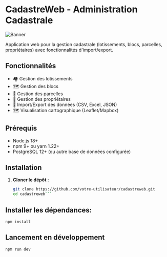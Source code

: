 # CadastreWeb - Administration Cadastrale

![Banner](public/images/banner.png) <!-- Optionnel: Ajoutez une bannière si disponible -->

Application web pour la gestion cadastrale (lotissements, blocs, parcelles, propriétaires) avec fonctionnalités d'import/export.

## Fonctionnalités

- 🏘️ Gestion des lotissements
- 🗺️ Gestion des blocs
- 📍 Gestion des parcelles
- 👤 Gestion des propriétaires
- 🔄 Import/Export des données (CSV, Excel, JSON)
- 🗺️ Visualisation cartographique (Leaflet/Mapbox)

## Prérequis

- Node.js 18+
- npm 9+ ou yarn 1.22+
- PostgreSQL 12+ (ou autre base de données configurée)

## Installation

1. **Cloner le dépôt** :
   ```bash
   git clone https://github.com/votre-utilisateur/cadastreweb.git
   cd cadastreweb```

## Installer les dépendances:
```npm install```

## Lancement en développement
```bash 
npm run dev